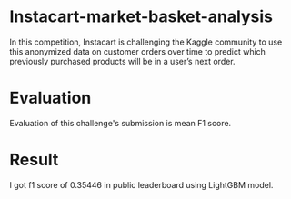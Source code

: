 # Instacart-market-basket-analysis
In this competition, Instacart is challenging the Kaggle community to use this anonymized data on customer orders over time to predict which previously purchased products will be in a user’s next order.

# Evaluation
Evaluation of this challenge's submission is mean F1 score.

# Result
I got f1 score of 0.35446 in public leaderboard using LightGBM model.
